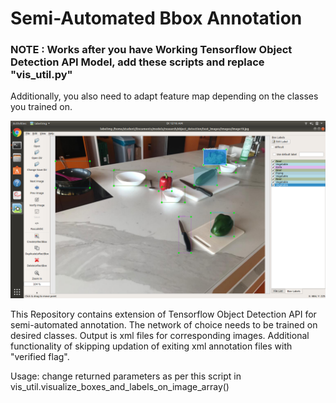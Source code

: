 # Semi-Automated Bbox Annotation 
### NOTE : Works after you have Working Tensorflow Object Detection API Model, add these scripts and replace "vis_util.py"
Additionally, you also need to adapt feature map depending on the classes you trained on.


![](Screenshot.png)

This Repository contains extension of Tensorflow Object Detection API for semi-automated annotation.
The network of choice needs to be trained on desired classes.
Output is xml files for corresponding images.
Additional functionality of skipping updation of exiting xml annotation files with "verified flag".


Usage: change returned parameters as per this script in vis_util.visualize_boxes_and_labels_on_image_array()
